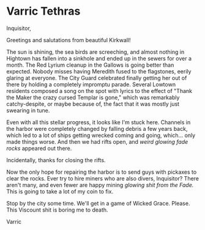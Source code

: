 <h1 class="title-sm">Varric Tethras</h1>
<p>Inquisitor,</p>

<p>Greetings and salutations from beautiful Kirkwall!</p>

<p>The sun is shining, the sea birds are screeching, and almost nothing in Hightown has fallen into a sinkhole and ended up in the sewers for over a month. The Red Lyrium cleanup in the Gallows is going better than expected. Nobody misses having Meredith fused to the flagstones, eerily glaring at everyone. The City Guard celebrated finally getting her out of there by holding a completely impromptu parade. Several Lowtown residents composed a song on the spot with lyrics to the effect of "Thank the Maker the crazy cursed Templar is gone," which was remarkably catchy-despite, or maybe because of, the fact that it was mostly just swearing in tune.</p>

<p>Even with all this stellar progress, it looks like I'm stuck here. Channels in the harbor were completely changed by falling debris a few years back, which led to a lot of ships getting wrecked coming and going, which... only made things worse. And then we had rifts open, and <i> weird glowing fade rocks </i> appeared out there.</p>

<p>Incidentally, thanks for closing the rifts.</p>

<p>Now the only hope for repairing the harbor is to send guys with pickaxes to clear the rocks. Ever try to hire miners who are also divers, Inquisitor? There aren't many, and even fewer are happy mining <i> glowing shit from the Fade. </i> This is going to take a lot of my coin to fix.</p>

<p>Stop by the city some time. We'll get in a game of Wicked Grace. Please. This Viscount shit is boring me to death.</p>

<p>Varric</p>

